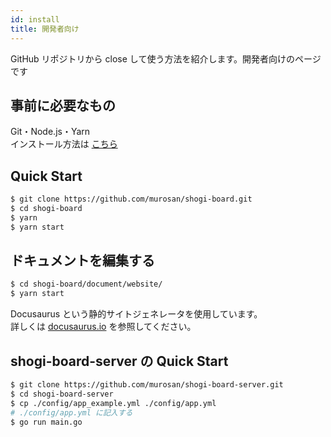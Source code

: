 ```yaml
---
id: install
title: 開発者向け
---
```


GitHub リポジトリから close して使う方法を紹介します。開発者向けのページです

## 事前に必要なもの

Git・Node.js・Yarn  
インストール方法は [こちら](install_tools.md)

## Quick Start

```sh
$ git clone https://github.com/murosan/shogi-board.git
$ cd shogi-board
$ yarn
$ yarn start
```

## ドキュメントを編集する

```sh
$ cd shogi-board/document/website/
$ yarn start
```

Docusaurus という静的サイトジェネレータを使用しています。  
詳しくは [docusaurus.io](https://docusaurus.io/) を参照してください。

## shogi-board-server の Quick Start

```sh
$ git clone https://github.com/murosan/shogi-board-server.git
$ cd shogi-board-server
$ cp ./config/app_example.yml ./config/app.yml
# ./config/app.yml に記入する
$ go run main.go
```
